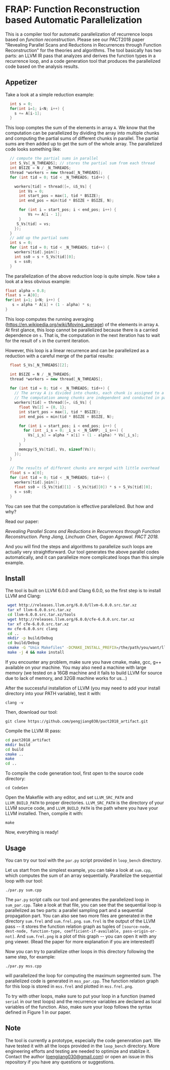# FRAP: Function Reconstruction based Automatic Parallelization

This is a compiler tool for automatic parallelization of recurrence loops based on *function reconstruction*. 
Please see our PACT2018 paper "Revealing Parallel Scans and Reductions in Recurrences through Function Reconstruction" for the theories and algorithms. 
The tool basically has two parts: an LLVM IR pass that analyzes and derives the function types in a recurrence loop, and a code generation tool that produces the parallelized code based on the analysis results. 


## Appetizer
Take a look at a simple reduction example:

```cpp
  int s = 0;
  for(int i=1; i<N; i++) {
    s += A[i-1];
  }
```

This loop comptes the sum of the elements in array `A`. We know that the computation can be parallelized by dividing the array into multiple chunks and computing the partial sums of different chunks in parallel. The partial sums are then added up to get the sum of the whole array. The parallelized code looks something like:

```cpp
  // compute the partial sums in parallel
  int S_Vs[_N_THREADS]; // stores the partial sum from each thread
  int BSIZE = N / _N_THREADS;
  thread *workers = new thread[_N_THREADS];
  for (int tid = 0; tid < _N_THREADS; tid++) {

    workers[tid] = thread([=, &S_Vs] {
      int Vs = 0;
      int start_pos = max(1, tid * BSIZE);
      int end_pos = min(tid * BSIZE + BSIZE, N);

      for (int i = start_pos; i < end_pos; i++) {
          Vs += A[i - 1]; 
      }
     S_Vs[tid] = vs;
    });
  } 
  // add up the partial sums
  int s = 0;
  for (int tid = 0; tid < _N_THREADS; tid++) {
    workers[tid].join();
    int ss0 = s + S_Vs[tid][0];
    s = ss0;
  } 
```

The parallelization of the above reduction loop is quite simple. Now take a look at a less obvious example:

```cpp
float alpha = 0.8;
float s = A[0];
for(int i=1; i<N; i++) {
   s = alpha * A[i] + (1 - alpha) * s;
}
```
This loop computes the running averaging (https://en.wikipedia.org/wiki/Moving_average) of the elements in array `A`. At first glance, this loop cannot be parallelized because there is a carried dependence on `s`. That is, the computation in the next iteration has to wait for the result of `s` in the current iteration. 

However, this loop is a linear recurrence and can be parallelized as a reduction with a careful merge of the partial results:

```cpp
  float S_Vs[_N_THREADS][2];

  int BSIZE = N / _N_THREADS;
  thread *workers = new thread[_N_THREADS];
  
  for (int tid = 0; tid < _N_THREADS; tid++) {
    // The array A is divided into chunks, each chunk is assigned to a thread 
    // The computation among chunks are independent and conducted in parallel
    workers[tid] = thread([=, &S_Vs] {
      float Vs[2] = {0, 1};
      int start_pos = max(1, tid * BSIZE);
      int end_pos = min(tid * BSIZE + BSIZE, N);

      for (int i = start_pos; i < end_pos; i++) {
        for (int _i_s = 0; _i_s < _N_SAMP; _i_s++) {
          Vs[_i_s] = alpha * x[i] + (1 - alpha) * Vs[_i_s];
        } 
      }
      memcpy(S_Vs[tid], Vs, sizeof(Vs));
    });
  } 
  
  // The results of different chunks are merged with little overhead
  float s = x[0];
  for (int tid = 0; tid < _N_THREADS; tid++) {
    workers[tid].join(); 
    float ss0 = (S_Vs[tid][1] - S_Vs[tid][0]) * s + S_Vs[tid][0];
    s = ss0;
  } 
```
You can see that the computation is effective parallelized. But how and why? 

Read our paper:

*Revealing Parallel Scans and Reductions in Recurrences through Function Reconstruction. Peng Jiang, Linchuan Chen, Gagan Agrawal. PACT 2018.* 

And you will find the steps and algorithms to parallelize such loops are actually very straightforward. 
Our tool generates the above parallel codes automatically, and it can parallelize more complicated loops than this simple example.  



## Install
The tool is built on LLVM 6.0.0 and Clang 6.0.0, so the first step is to install LLVM and Clang:

```bash
 wget http://releases.llvm.org/6.0.0/llvm-6.0.0.src.tar.xz
 tar xf llvm-6.0.0.src.tar.xz
 cd llvm-6.0.0.src.tar.xz/tools
 wget http://releases.llvm.org/6.0.0/cfe-6.0.0.src.tar.xz
 tar xf cfe-6.0.0.src.tar.xz
 mv cfe-6.0.0.src clang
 cd ..
 mkdir -p build/Debug
 cd build/Debug
 cmake -G "Unix Makefiles" -DCMAKE_INSTALL_PREFIX=/the/path/you/want/llvm/installed/ -DCMAKE_BUILD_TYPE=RelWithDebInfo -DLLVM_ENABLE_ASSERTIONS=On ../..
 make -j 4 && make install
 ```
If you encounter any problem, make sure you have cmake, make, gcc, g++ available on your machine. You may also need a machine with large memory (we tested on a 16GB machine and it fails to build LLVM for source due to lack of memory, and 32GB machine works for us...)

After the successful installation of LLVM (you may need to add your install directory into your PATH variable), test it with:

`clang -v`

Then, download our tool:

`git clone https://github.com/pengjiang030/pact2018_artifact.git`

Compile the LLVM IR pass:

```bash
cd pact2018_artifact
mkdir build
cd build
cmake ..
make
cd ..
```

To compile the code generation tool, first open to the source code directory:

`cd CodeGen`

Open the Makefile with any editor, and set `LLVM_SRC_PATH` and `LLVM_BUILD_PATH` to proper directories. `LLVM_SRC_PATH` is the directory of your LLVM source code, and `LLVM_BUILD_PATH` is the path where you have your LLVM installed.
Then, compile it with:

`make`

Now, everything is ready!


## Usage
You can try our tool with the `par.py` script provided in `loop_bench` directory. 

Let us start from the simplest example, you can take a look at `sum.cpp`, which computes the sum of an array sequentially. 
Parallelize the sequential loop with our tool:

`./par.py sum.cpp`

The `par.py` script calls our tool and generates the parallelized loop in `sum_par.cpp`. 
Take a look at that file, you can see that the sequential loop is parallelized as two parts: a parallel sampling part and a sequential propagation part. 
You can also see two more files are generated in the directory `sum.frel` and `sum.frel.png`. 
`sum.frel` is the output of the LLVM pass -- it stores the function relation graph  as tuples of `[source-node, dest-node, function-type, coefficient-if-available, pass-origin-or-not]`. And `sum.frel.png` is a plot of this graph -- you can open it with any png viewer. (Read the paper for more explanation if you are interested!)

Now you can try to parallelize other loops in this directory following the same step, for example: 

`./par.py mss.cpp` 

will parallelized the loop for computing the maximum segmented sum. The parallelized code is generated in `mss_par.cpp`. The function relation graph for this loop is stored in `mss.frel` and plotted in `mss.frel.png`. 

To try with other loops, make sure to put your loop in a function (named `serial` in our test loops) and the recurrence variables are declared as local variables of the function. 
Also, make sure your loop follows the syntax defined in Figure 1 in our paper. 

## Note
The tool is currently a prototype, especially the code genenration part. 
We have tested it with all the loops provided in the `loop_bench` directory. 
More engineering efforts and testing are needed to optimize and stablize it.  
Contact the author (pengjiang030@gmail.com) or open an issue in this repository if you have any questions or suggestions.
